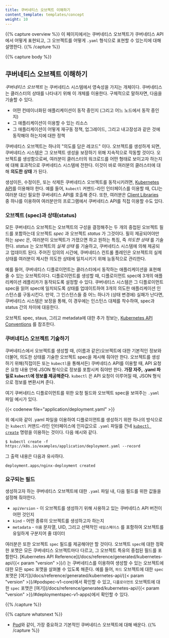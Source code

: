 ```yaml
---
title: 쿠버네티스 오브젝트 이해하기
content_template: templates/concept
weight: 10
---
```


{{% capture overview %}}
이 페이지에서는 쿠버네티스 오브젝트가 쿠버네티스 API에서 어떻게 표현되고, 그 오브젝트를 어떻게 `.yaml` 형식으로 표현할 수 있는지에 대해 설명한다.
{{% /capture %}}

{{% capture body %}}
## 쿠버네티스 오브젝트 이해하기

*쿠버네티스 오브젝트* 는 쿠버네티스 시스템에서 영속성을 가지는 개체이다. 쿠버네티스는 클러스터의 상태를 나타내기 위해 이 개체를 이용한다. 구체적으로 말하자면, 다음을 기술할 수 있다.

* 어떤 컨테이너화된 애플리케이션이 동작 중인지 (그리고 어느 노드에서 동작 중인지)
* 그 애플리케이션이 이용할 수 있는 리소스
* 그 애플리케이션이 어떻게 재구동 정책, 업그레이드, 그리고 내고장성과 같은 것에 동작해야 하는지에 대한 정책

쿠버네티스 오브젝트는 하나의 "의도를 담은 레코드" 이다. 오브젝트를 생성하게 되면, 쿠버네티스 시스템은 그 오브젝트 생성을 보장하기 위해 지속적으로 작동할 것이다. 오브젝트를 생성함으로써, 여러분이 클러스터의 워크로드를 어떤 형태로 보이고자 하는지에 대해 효과적으로 쿠버네티스 시스템에 전한다. 이것이 바로 여러분의 클러스터에 대해 **의도한 상태** 가 된다.

생성이든, 수정이든, 또는 삭제든 쿠버네티스 오브젝트를 동작시키려면, [Kubernetes API](/docs/concepts/overview/kubernetes-api/)를 이용해야 한다. 예를 들어, `kubectl` 커맨드-라인 인터페이스를 이용할 때, CLI는 여러분 대신 필요한 쿠버네티스 API를 호출해 준다. 또한, 여러분은 [Client Libraries](/docs/reference/using-api/client-libraries/) 중 하나를 이용하여 여러분만의 프로그램에서 쿠버네티스 API를 직접 이용할 수도 있다.

### 오브젝트 (spec)과 상태(status)

모든 쿠버네티스 오브젝트는 오브젝트의 구성을 결정해주는 두 개의 중첩된 오브젝트 필드를 포함하는데 오브젝트 *spec* 과 오브젝트 *status* 가 그것이다. 필히 제공되어야만 하는 *spec* 은, 여러분이 오브젝트가 가졌으면 하고 원하는 특징, 즉 *의도한 상태* 를 기술한다. *status* 는 오브젝트의 *실제 상태* 를 기술하고, 쿠버네티스 시스템에 의해 제공되고 업데이트 된다. 주어진 임의의 시간에, 쿠버네티스 컨트롤 플레인은 오브젝트의 실제 상태를 여러분이 제시한 의도한 상태에 일치시키기 위해 능동적으로 관리한다.


예를 들어, 쿠버네티스 디플로이먼트는 클러스터에서 동작하는 애플리케이션을 표현해 줄 수 있는 오브젝트이다. 디플로이먼트를 생성할 때, 디플로이먼트 spec에 3개의 애플리케이션 레플리카가 동작되도록 설정할 수 있다. 쿠버네티스 시스템은 그 디플로이먼트 spec을 읽어 spec에 일치되도록 상태를 업데이트하여 3개의 의도한 애플리케이션 인스턴스를 구동시킨다. 만약, 그 인스턴스들 중 어느 하나가 (상태 변경에) 실패가 난다면, 쿠버네티스 시스템은 보정을 통해, 이 경우에는 인스턴스 대체를 착수하여, spec과 status 간의 차이에 대응한다.

오브젝트 spec, staus, 그리고 metadata에 대한 추가 정보는, [Kubernetes API Conventions](https://git.k8s.io/community/contributors/devel/api-conventions.md) 를 참조한다.

### 쿠버네티스 오브젝트 기술하기

쿠버네티스에서 오브젝트를 생성할 때, (이름과 같은)오브젝트에 대한 기본적인 정보와 더불어, 의도한 상태를 기술한 오브젝트 spec을 제시해 줘야만 한다. 오브젝트를 생성하기 위해(직접이든 또는 `kubectl`을 통해서든) 쿠버네티스 API를 이용할 때, API 요청은 요청 내용 안에 JSON 형식으로 정보를 포함시켜 줘야만 한다. **가장 자주, .yaml 파일로 `kubectl`에 정보를 제공해준다.** `kubectl` 은 API 요청이 이루어질 때, JSON 형식으로 정보를 변환시켜 준다.

여기 쿠버네티스 디플로이먼트를 위한 요청 필드와 오브젝트 spec을 보여주는 `.yaml` 파일 예시가 있다.

{{< codenew file="application/deployment.yaml" >}}

위 예시와 같이 .yaml 파일을 이용하여 디플로이먼트를 생성하기 위한 하나의 방식으로는 `kubectl` 커맨드-라인 인터페이스에 인자값으로 `.yaml` 파일를 건네 [`kubectl create`](/docs/reference/generated/kubectl/kubectl-commands#create) 명령을 이용하는 것이다. 다음 예시와 같다.


```shell
$ kubectl create -f https://k8s.io/examples/application/deployment.yaml --record
```

그 출력 내용은 다음과 유사하다.


```shell
deployment.apps/nginx-deployment created
```

### 요구되는 필드

생성하고자 하는 쿠버네티스 오브젝트에 대한 `.yaml` 파일 내, 다음 필드를 위한 값들을 설정해 줘야한다.

* `apiVersion` - 이 오브젝트를 생성하기 위해 사용하고 있는 쿠버네티스 API 버전이 어떤 것인지
* `kind` - 어떤 종류의 오브젝트를 생성하고자 하는지
* `metadata` - `이름` 문자열, UID, 그리고 선택적인 `네임스페이스` 를 포함하여 오브젝트를 유일하게 구분지어 줄 데이터

여러분은 또한 오브젝트 `spec` 필드를 제공해야만 할 것이다. 오브젝트 `spec`에 대한 정확한 포맷은 모든 쿠버네티스 오브젝트마다 다르고, 그 오브젝트 특유의 중첩된 필드를 포함한다. [Kubernetes API Reference](/docs/reference/generated/kubernetes-api/{{< param "version" >}}/) 는 쿠버네티스를 이용하여 생성할 수 있는 오브젝트에 대한 모든 spec 포맷을 살펴볼 수 있도록 해준다. 예를 들어, `파드` 오브젝트에 대한 `spec` 포맷은 [여기](/docs/reference/generated/kubernetes-api/{{< param "version" >}}/#podspec-v1-core)에서 확인할 수 있고, `디플로이먼트` 오브젝트에 대한 `spec` 포맷은 [여기](/docs/reference/generated/kubernetes-api/{{< param "version" >}}/#deploymentspec-v1-apps)에서 확인할 수 있다.

{{% /capture %}}

{{% capture whatsnext %}}
* [Pod](/docs/concepts/workloads/pods/pod-overview/)와 같이, 가장 중요하고 기본적인 쿠버네티스 오브젝트에 대해 배운다.
{{% /capture %}}
